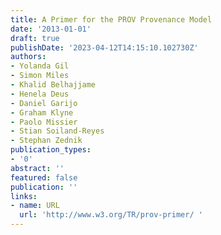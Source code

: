 ```yaml
---
title: A Primer for the PROV Provenance Model
date: '2013-01-01'
draft: true
publishDate: '2023-04-12T14:15:10.102730Z'
authors:
- Yolanda Gil
- Simon Miles
- Khalid Belhajjame
- Henela Deus
- Daniel Garijo
- Graham Klyne
- Paolo Missier
- Stian Soiland-Reyes
- Stephan Zednik
publication_types:
- '0'
abstract: ''
featured: false
publication: ''
links:
- name: URL
  url: 'http://www.w3.org/TR/prov-primer/ '
---
```


